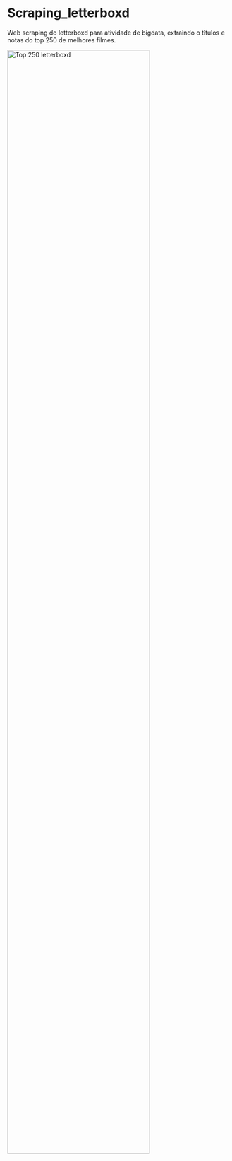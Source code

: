 # Scraping_letterboxd
Web scraping do letterboxd para atividade de bigdata, extraindo o títulos e notas do top 250 de melhores filmes.


<img src="https://filmcolossus.com/wp-content/uploads/2023/06/image_6483441-e1687713995324.jpg" width="80%" alt="Top 250 letterboxd">

